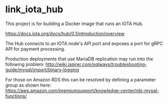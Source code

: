 # link_iota_hub

This project is for building a Docker image that runs an IOTA Hub.

https://docs.iota.org/docs/hub/0.1/introduction/overview

The Hub connects to an IOTA node's API port and exposes a port for gRPC API for payment processing.

Production deployments that use MariaDB replication may run into the following problem:
http://wiki.ispirer.com/sqlways/troubleshooting-guide/mysql/import/binary-logging

For those on Amazon RDS this can be resolved by defining a parameter group as shown here:
https://aws.amazon.com/premiumsupport/knowledge-center/rds-mysql-functions/
